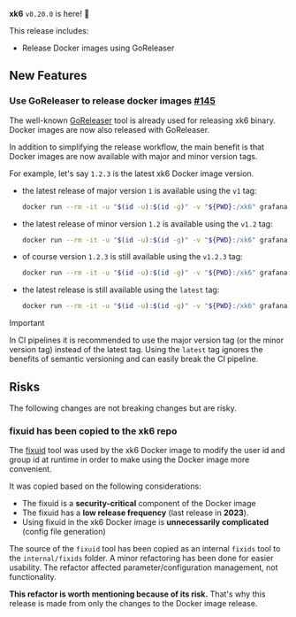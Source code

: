 **xk6** `v0.20.0` is here! 🎉
 
This release includes:
  * Release Docker images using GoReleaser

## New Features

### Use GoReleaser to release docker images [#145](https://github.com/grafana/xk6/issues/145)

The well-known [GoReleaser](https://github.com/goreleaser/goreleaser) tool is already used for releasing xk6 binary. Docker images are now also released with GoReleaser.

In addition to simplifying the release workflow, the main benefit is that Docker images are now available with major and minor version tags.

For example, let's say `1.2.3` is the latest xk6 Docker image version.
- the latest release of major version `1` is available using the `v1` tag:
  ```bash
  docker run --rm -it -u "$(id -u):$(id -g)" -v "${PWD}:/xk6" grafana/xk6@v1
  ```
- the latest release of minor version `1.2` is available using the `v1.2` tag:
  ```bash
  docker run --rm -it -u "$(id -u):$(id -g)" -v "${PWD}:/xk6" grafana/xk6@v1.2
  ```
- of course version `1.2.3` is still available using the `v1.2.3` tag:
  ```bash
  docker run --rm -it -u "$(id -u):$(id -g)" -v "${PWD}:/xk6" grafana/xk6@v1.2.3
  ```
- the latest release is still available using the `latest` tag:
  ```bash
  docker run --rm -it -u "$(id -u):$(id -g)" -v "${PWD}:/xk6" grafana/xk6@latest
  ```

> [!IMPORTANT]
> In CI pipelines it is recommended to use the major version tag (or the minor version tag) instead of the latest tag. Using the `latest` tag ignores the benefits of semantic versioning and can easily break the CI pipeline.

## Risks

The following changes are not breaking changes but are risky.

### fixuid has been copied to the xk6 repo

The [fixuid](github.com/boxboat/fixuid) tool was used by the xk6 Docker image to modify the user id and group id at runtime in order to make using the Docker image more convenient.

It was copied based on the following considerations:
- The fixuid is a **security-critical** component of the Docker image
- The fixuid has a **low release frequency** (last release in **2023**).
- Using fixuid in the xk6 Docker image is **unnecessarily complicated** (config file generation)

The source of the `fixuid` tool has been copied as an internal `fixids` tool to the `internal/fixids` folder. A minor refactoring has been done for easier usability. The refactor affected parameter/configuration management, not functionality.

**This refactor is worth mentioning because of its risk.** That's why this release is made from only the changes to the Docker image release.